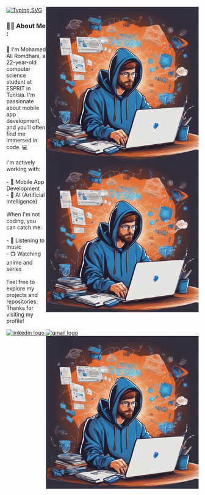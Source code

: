 [![Typing SVG](https://readme-typing-svg.demolab.com?font=Fira+Code&pause=1000&center=true&vCenter=true&random=true&width=435&lines=Hey+There!%F0%9F%91%8B;I'm+Mohamed+Ali+Romdhani)](https://git.io/typing-svg)
<img align="right" height="400" width="400" src="https://github.com/medali28/medali28/blob/main/images/ccd096d6c7ab4b9db327031f434ed056.jpeg"  />

<h3 align="left">👩‍💻  About Me :</h3>

###

<img align="right" height="400" width="400" src="https://github.com/medali28/medali28/blob/main/images/ccd096d6c7ab4b9db327031f434ed056.jpeg"  />

###

<p align="left">👋 I'm Mohamed Ali Romdhani, a 22-year-old computer science student at ESPRIT in Tunisia. I'm passionate about mobile app development, and you'll often find me immersed in code. 💻<br><br>I'm actively working with:<br><br>- 📱 Mobile App Development<br>- 🧠 AI (Artificial Intelligence)<br><br>When I'm not coding, you can catch me:<br><br>- 🎵 Listening to music<br>- 📺 Watching anime and series<br><br>Feel free to explore my projects and repositories. Thanks for visiting my profile!</p>
<a href="https://www.linkedin.com/in/romdhani-mohamed-ali-a681a9183/">
  <img src="https://raw.githubusercontent.com/maurodesouza/profile-readme-generator/master/src/assets/icons/social/linkedin/default.svg" width="52" height="40" alt="linkedin logo" />
</a>

<a href="romdhanimohamedali.28@gmail.com">
  <img src="https://raw.githubusercontent.com/maurodesouza/profile-readme-generator/master/src/assets/icons/social/gmail/default.svg" width="52" height="40" alt="gmail logo" />
</a>


<img align="right" height="400" width="400" src="https://github.com/medali28/medali28/blob/main/images/ccd096d6c7ab4b9db327031f434ed056.jpeg"  />
